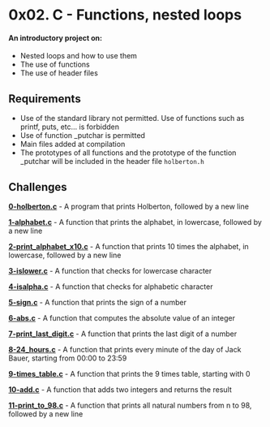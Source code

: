 # 0x02. C - Functions, nested loops
  
#### An introductory project on:
- Nested loops and how to use them
- The use of functions
- The use of header files

## Requirements
- Use of the standard library not permitted. Use of functions such as printf, puts, etc… is forbidden
- Use of function _putchar is permitted
- Main files added at compilation
- The prototypes of all functions and the prototype of the function _putchar will be included in the header file `holberton.h`

## Challenges

**[0-holberton.c](0-holberton.c)** - A program that prints Holberton, followed by a new line

**[1-alphabet.c](1-alphabet.c)** - A function that prints the alphabet, in lowercase, followed by a new line

**[2-print_alphabet_x10.c](2-print_alphabet_x10.c)** - A function that prints 10 times the alphabet, in lowercase, followed by a new line

**[3-islower.c](3-islower.c)** - A function that checks for lowercase character

**[4-isalpha.c](4-isalpha.c)** - A function that checks for alphabetic character

**[5-sign.c](5-sign.c)** - A function that prints the sign of a number

**[6-abs.c](6-abs.c)** - A function that computes the absolute value of an integer

**[7-print_last_digit.c](7-print_last_digit.c)** - A function that prints the last digit of a number

**[8-24_hours.c](8-24_hours.c)** - A function that prints every minute of the day of Jack Bauer, starting from 00:00 to 23:59

**[9-times_table.c](9-times_table.c)** - A function that prints the 9 times table, starting with 0

**[10-add.c](10-add.c)** - A function that adds two integers and returns the result

**[11-print_to_98.c](11-print_to_98.c)** - A function that prints all natural numbers from n to 98, followed by a new line

